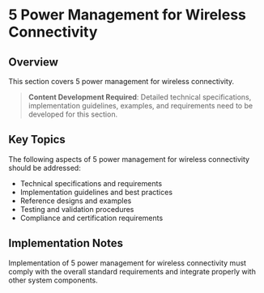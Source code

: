 # 5 Power Management for Wireless Connectivity

## Overview

This section covers 5 power management for wireless connectivity.

> **Content Development Required**: Detailed technical specifications, implementation guidelines, examples, and requirements need to be developed for this section.

## Key Topics

The following aspects of 5 power management for wireless connectivity should be addressed:

- Technical specifications and requirements
- Implementation guidelines and best practices
- Reference designs and examples
- Testing and validation procedures
- Compliance and certification requirements

## Implementation Notes

Implementation of 5 power management for wireless connectivity must comply with the overall standard requirements and integrate properly with other system components.

